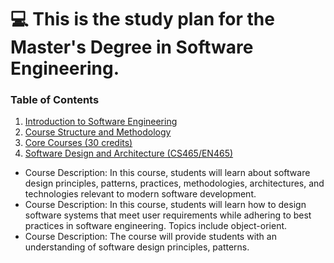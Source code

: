# 💻 This is the study plan for the Master's Degree in Software Engineering.

### Table of Contents
1. [Introduction to Software Engineering](#introduction-to-software-engineering)
2. [Course Structure and Methodology](#course-structure-and-methodology)
3. [Core Courses (30 credits)](#core-courses-30-cred)
4. [Software Design and Architecture (CS465/EN465)](https://github.com/cs465-en465/spring2021/blob) 
- Course Description: In this course, students will learn about software design principles, patterns, practices, methodologies, architectures, and technologies relevant to modern software development.            
- Course Description: In this course, students will learn how to design software systems that meet user requirements while adhering to best practices in software engineering. Topics include object-orient.
- Course Description: The course will provide students with an understanding of software design principles, patterns.

